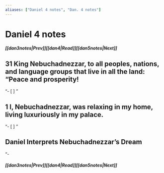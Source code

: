 ```yaml
---
aliases: ["Daniel 4 notes", "Dan. 4 notes"]
---
```

# Daniel 4 notes
##### <span class=arrow-left></span>[[dan3notes|Prev]]<span class=navigation-separator></span>[[dan4|Read]]<span class=navigation-separator></span>[[dan5notes|Next]]<span class=arrow-right></span>
## 31 King Nebuchadnezzar, to all peoples, nations, and language groups that live in all the land: “Peace and prosperity!
“- [ ] ”
## 1 I, Nebuchadnezzar, was relaxing in my home, living luxuriously in my palace.
“- [ ] ”
## Daniel Interprets Nebuchadnezzar’s Dream
“- 

##### <span class=arrow-left></span>[[dan3notes|Prev]]<span class=navigation-separator></span>[[dan4|Read]]<span class=navigation-separator></span>[[dan5notes|Next]]<span class=arrow-right></span>